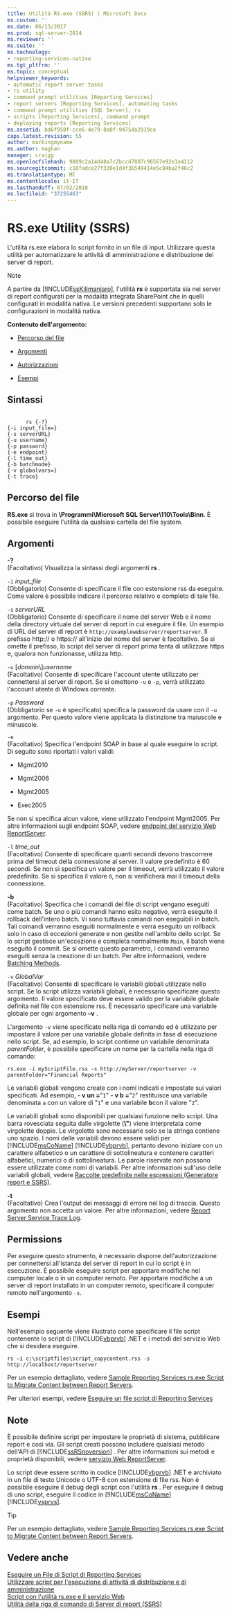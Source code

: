 ```yaml
---
title: Utilità RS.exe (SSRS) | Microsoft Docs
ms.custom: ''
ms.date: 06/13/2017
ms.prod: sql-server-2014
ms.reviewer: ''
ms.suite: ''
ms.technology:
- reporting-services-native
ms.tgt_pltfrm: ''
ms.topic: conceptual
helpviewer_keywords:
- automatic report server tasks
- rs utility
- command prompt utilities [Reporting Services]
- report servers [Reporting Services], automating tasks
- command prompt utilities [SQL Server], rs
- scripts [Reporting Services], command prompt
- deploying reports [Reporting Services]
ms.assetid: bd6f958f-cce6-4e79-8a0f-9475da2919ce
caps.latest.revision: 55
author: markingmyname
ms.author: maghan
manager: craigg
ms.openlocfilehash: 9889c2a14d48a7c2bccd7087c96567e92e1e4112
ms.sourcegitcommit: c18fadce27f330e1d4f36549414e5c84ba2f46c2
ms.translationtype: MT
ms.contentlocale: it-IT
ms.lasthandoff: 07/02/2018
ms.locfileid: "37255463"
---
```

# <a name="rsexe-utility-ssrs"></a>RS.exe Utility (SSRS)
  L'utilità rs.exe elabora lo script fornito in un file di input. Utilizzare questa utilità per automatizzare le attività di amministrazione e distribuzione dei server di report.  
  
> [!NOTE]  
>  A partire da [!INCLUDE[ssKilimanjaro](../../includes/sskilimanjaro-md.md)], l'utilità **rs** è supportata sia nei server di report configurati per la modalità integrata SharePoint che in quelli configurati in modalità nativa. Le versioni precedenti supportano solo le configurazioni in modalità nativa.  
  
 **Contenuto dell'argomento:**  
  
-   [Percorso del file](#bkmk_filelocation)  
  
-   [Argomenti](#bkmk_arguments)  
  
-   [Autorizzazioni](#bkmk_permissions)  
  
-   [Esempi](#bkmk_examples)  
  
## <a name="syntax"></a>Sintassi  
  
```  
  
      rs {-?}  
{-i input_file=}  
{-s serverURL}  
{-u username}  
{-p password}  
{-e endpoint}  
{-l time_out}  
{-b batchmode}  
{-v globalvars=}  
{-t trace}  
```  
  
##  <a name="bkmk_filelocation"></a> Percorso del file  
 **RS.exe** si trova in **\Programmi\Microsoft SQL Server\110\Tools\Binn**. È possibile eseguire l'utilità da qualsiasi cartella del file system.  
  
##  <a name="bkmk_arguments"></a> Argomenti  
 **-?**  
 (Facoltativo) Visualizza la sintassi degli argomenti **rs** .  
  
 `-i` *input_file*  
 (Obbligatorio) Consente di specificare il file con estensione rss da eseguire. Come valore è possibile indicare il percorso relativo o completo di tale file.  
  
 `-s` *serverURL*  
 (Obbligatorio) Consente di specificare il nome del server Web e il nome della directory virtuale del server di report in cui eseguire il file. Un esempio di URL del server di report è `http://examplewebserver/reportserver`. Il prefisso http:// o https:// all'inizio del nome del server è facoltativo. Se si omette il prefisso, lo script del server di report prima tenta di utilizzare https e, qualora non funzionasse, utilizza http.  
  
 `-u` [*domain*\\]*username*  
 (Facoltativo) Consente di specificare l'account utente utilizzato per connettersi al server di report. Se si omettono `-u` e `-p`, verrà utilizzato l'account utente di Windows corrente.  
  
 `-p` *Password*  
 (Obbligatorio se `-u` è specificato) specifica la password da usare con il `-u` argomento. Per questo valore viene applicata la distinzione tra maiuscole e minuscole.  
  
 `-e`  
 (Facoltativo) Specifica l'endpoint SOAP in base al quale eseguire lo script. Di seguito sono riportati i valori validi:  
  
-   Mgmt2010  
  
-   Mgmt2006  
  
-   Mgmt2005  
  
-   Exec2005  
  
 Se non si specifica alcun valore, viene utilizzato l'endpoint Mgmt2005. Per altre informazioni sugli endpoint SOAP, vedere [endpoint del servizio Web ReportServer](../report-server-web-service/methods/report-server-web-service-endpoints.md).  
  
 `-l` *time_out*  
 (Facoltativo) Consente di specificare quanti secondi devono trascorrere prima del timeout della connessione al server. Il valore predefinito è 60 secondi. Se non si specifica un valore per il timeout, verrà utilizzato il valore predefinito. Se si specifica il valore `0`, non si verificherà mai il timeout della connessione.  
  
 **-b**  
 (Facoltativo) Specifica che i comandi del file di script vengano eseguiti come batch. Se uno o più comandi hanno esito negativo, verrà eseguito il rollback dell'intero batch. Vi sono tuttavia comandi non eseguibili in batch. Tali comandi verranno eseguiti normalmente e verrà eseguito un rollback solo in caso di eccezioni generate e non gestite nell'ambito dello script. Se lo script gestisce un'eccezione e completa normalmente `Main`, il batch viene eseguito il commit. Se si omette questo parametro, i comandi verranno eseguiti senza la creazione di un batch. Per altre informazioni, vedere [Batching Methods](../report-server-web-service-net-framework-soap-headers/batching-methods.md).  
  
 `-v` *GlobalVar*  
 (Facoltativo) Consente di specificare le variabili globali utilizzate nello script. Se lo script utilizza variabili globali, è necessario specificare questo argomento. Il valore specificato deve essere valido per la variabile globale definita nel file con estensione rss. È necessario specificare una variabile globale per ogni argomento **–v** .  
  
 L'argomento `-v` viene specificato nella riga di comando ed è utilizzato per impostare il valore per una variabile globale definita in fase di esecuzione nello script. Se, ad esempio, lo script contiene un variabile denominata *parentFolder*, è possibile specificare un nome per la cartella nella riga di comando:  
  
 `rs.exe -i myScriptFile.rss -s http://myServer/reportserver -v parentFolder="Financial Reports"`  
  
 Le variabili globali vengono create con i nomi indicati e impostate sui valori specificati. Ad esempio, **- v un =**"`1`" **- v b =**"`2`" restituisce una variabile denominata `a` con un valore di "`1`" e una variabile **b**con il valore "`2`".  
  
 Le variabili globali sono disponibili per qualsiasi funzione nello script. Una barra rovesciata seguita dalle virgolette (**\\"**) viene interpretata come virgolette doppie. Le virgolette sono necessarie solo se la stringa contiene uno spazio. I nomi delle variabili devono essere validi per [!INCLUDE[msCoName](../../includes/msconame-md.md)] [!INCLUDE[vbprvb](../../includes/vbprvb-md.md)], pertanto devono iniziare con un carattere alfabetico o un carattere di sottolineatura e contenere caratteri alfabetici, numerici o di sottolineatura. Le parole riservate non possono essere utilizzate come nomi di variabili. Per altre informazioni sull'uso delle variabili globali, vedere [Raccolte predefinite nelle espressioni &#40;Generatore report e SSRS&#41;](../report-design/built-in-collections-in-expressions-report-builder.md).  
  
 **-t**  
 (Facoltativo) Crea l'output dei messaggi di errore nel log di traccia. Questo argomento non accetta un valore. Per altre informazioni, vedere [Report Server Service Trace Log](../report-server/report-server-service-trace-log.md).  
  
##  <a name="bkmk_permissions"></a> Permissions  
 Per eseguire questo strumento, è necessario disporre dell'autorizzazione per connettersi all'istanza del server di report in cui lo script è in esecuzione. È possibile eseguire script per apportare modifiche nel computer locale o in un computer remoto. Per apportare modifiche a un server di report installato in un computer remoto, specificare il computer remoto nell'argomento `-s`.  
  
##  <a name="bkmk_examples"></a> Esempi  
 Nell'esempio seguente viene illustrato come specificare il file script contenente lo script di [!INCLUDE[vbprvb](../../includes/vbprvb-md.md)] .NET e i metodi del servizio Web che si desidera eseguire.  
  
```  
rs –i c:\scriptfiles\script_copycontent.rss -s http://localhost/reportserver  
```  
  
 Per un esempio dettagliato, vedere [Sample Reporting Services rs.exe Script to Migrate Content between Report Servers](sample-reporting-services-rs-exe-script-to-copy-content-between-report-servers.md).  
  
 Per ulteriori esempi, vedere [Eseguire un file script di Reporting Services](run-a-reporting-services-script-file.md)  
  
## <a name="remarks"></a>Note  
 È possibile definire script per impostare le proprietà di sistema, pubblicare report e così via. Gli script creati possono includere qualsiasi metodo dell'API di [!INCLUDE[ssRSnoversion](../../includes/ssrsnoversion-md.md)] . Per altre informazioni sui metodi e proprietà disponibili, vedere [servizio Web ReportServer](../report-server-web-service/report-server-web-service.md).  
  
 Lo script deve essere scritto in codice [!INCLUDE[vbprvb](../../includes/vbprvb-md.md)] .NET e archiviato in un file di testo Unicode o UTF-8 con estensione di file rss. Non è possibile eseguire il debug degli script con l'utilità **rs** . Per eseguire il debug di uno script, eseguire il codice in [!INCLUDE[msCoName](../../includes/msconame-md.md)] [!INCLUDE[vsprvs](../../includes/vsprvs-md.md)].  
  
> [!TIP]  
>  Per un esempio dettagliato, vedere [Sample Reporting Services rs.exe Script to Migrate Content between Report Servers](sample-reporting-services-rs-exe-script-to-copy-content-between-report-servers.md).  
  
## <a name="see-also"></a>Vedere anche  
 [Eseguire un File di Script di Reporting Services](run-a-reporting-services-script-file.md)   
 [Utilizzare script per l'esecuzione di attività di distribuzione e di amministrazione](script-deployment-and-administrative-tasks.md)   
 [Script con l'utilità rs.exe e il servizio Web](script-with-the-rs-exe-utility-and-the-web-service.md)   
 [Utilità della riga di comando di Server di report &#40;SSRS&#41;](report-server-command-prompt-utilities-ssrs.md)  
  
  
